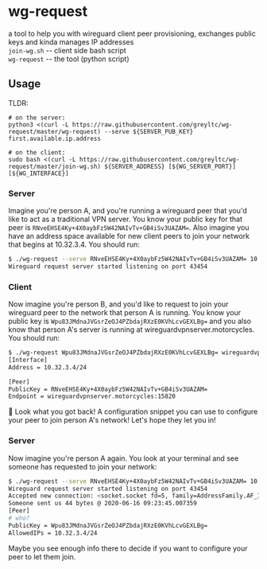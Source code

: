 # wg-request
a tool to help you with wireguard client peer provisioning, exchanges public keys and kinda manages IP addresses  
`join-wg.sh` -- client side bash script  
`wg-request` -- the tool (python script)

## Usage
TLDR:
```
# on the server:
python3 <(curl -L https://raw.githubusercontent.com/greyltc/wg-request/master/wg-request) --serve ${SERVER_PUB_KEY} first.available.ip.address

# on the client:
sudo bash <(curl -L https://raw.githubusercontent.com/greyltc/wg-request/master/join-wg.sh) ${SERVER_ADDRESS} [${WG_SERVER_PORT}] [${WG_INTERFACE}] 
```
### Server
Imagine you're person A, and you're running a wireguard peer that you'd like to act as a traditional VPN server. You know your public key for that peer is `RNveEHSE4Ky+4X0aybFz5W42NAIvTv+GB4iSv3UAZAM=`. Also imagine you have an address space available for new client peers to join your network that begins at 10.32.3.4. You should run:
```bash
$ ./wg-request --serve RNveEHSE4Ky+4X0aybFz5W42NAIvTv+GB4iSv3UAZAM= 10.32.3.4
Wireguard request server started listening on port 43454
```

### Client
Now imagine you're person B, and you'd like to request to join your wireguard peer to the network that person A is running. You know your public key is `Wpu83JMdnaJVGsrZeOJ4PZbdajRXzE0KVhLcvGEXLBg=` and you also know that person A's server is running at wireguardvpnserver.motorcycles. You should run:
```bash
$ ./wg-request Wpu83JMdnaJVGsrZeOJ4PZbdajRXzE0KVhLcvGEXLBg= wireguardvpnserver.motorcycles
[Interface]
Address = 10.32.3.4/24

[Peer]
PublicKey = RNveEHSE4Ky+4X0aybFz5W42NAIvTv+GB4iSv3UAZAM=
Endpoint = wireguardvpnserver.motorcycles:15820
```
:tada: Look what you got back! A configuration snippet you can use to configure your peer to join person A's network! Let's hope they let you in!

### Server
Now imagine you're person A again. You look at your terminal and see someone has requested to join your network:
```bash
$ ./wg-request --serve RNveEHSE4Ky+4X0aybFz5W42NAIvTv+GB4iSv3UAZAM= 10.32.3.4
Wireguard request server started listening on port 43454
Accepted new connection: <socket.socket fd=5, family=AddressFamily.AF_INET, type=SocketKind.SOCK_STREAM, proto=0, laddr=('25.8.170.217', 43454), raddr=('55.15.100.23', 60358)> from ip ('55.15.100.23', 60358)
Someone sent us 44 bytes @ 2020-06-16 09:23:45.007359
[Peer]
# who?
PublicKey = Wpu83JMdnaJVGsrZeOJ4PZbdajRXzE0KVhLcvGEXLBg=
AllowedIPs = 10.32.3.4/24
```
Maybe you see enough info there to decide if you want to configure your peer to let them join.
